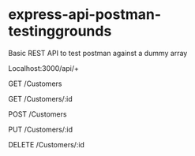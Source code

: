 ﻿# express-api-postman-testinggrounds
Basic REST API to test postman against a dummy array

Localhost:3000/api/+

GET    /Customers

GET    /Customers/:id

POST   /Customers

PUT    /Customers/:id

DELETE /Customers/:id
